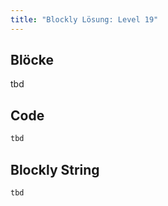 ```yaml
---
title: "Blockly Lösung: Level 19"
---
```


## Blöcke

tbd

## Code

```java
tbd
```

## Blockly String
```
tbd
```
